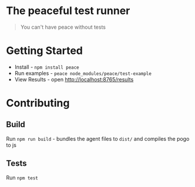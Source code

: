 # The peaceful test runner

> You can't have peace without tests

# Getting Started

* Install - `npm install peace`
* Run examples - `peace node_modules/peace/test-example`
* View Results - open [http://localhost:8765/results](http://localhost:8765/results)

# Contributing

## Build

Run `npm run build` - bundles the agent files to `dist/` and compiles the pogo to js

## Tests

Run `npm test`
